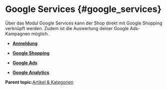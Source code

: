 # Google Services {#google_services}

Über das Modul Google Services kann der Shop direkt mit Google Shopping verknüpft werden. Zudem ist die Auswertung deiner Google Ads-Kampagnen möglich.

-   **[Anmeldung](8_9_1_Anmeldung.md)**  

-   **[Google Shopping](8_9_2_GoogleShopping.md)**  

-   **[Google Ads](8_9_3_GoogleAdWords.md)**  

-   **[Google Analytics](8_9_4_GoogleAnalytics.md)**  


**Parent topic:**[Artikel & Kategorien](8_Artikel_UND_Kategorien.md)

